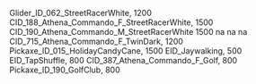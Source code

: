  Glider_ID_062_StreetRacerWhite, 1200
CID_188_Athena_Commando_F_StreetRacerWhite, 1500
CID_190_Athena_Commando_M_StreetRacerWhite 1500
na
na
na
CID_715_Athena_Commando_F_TwinDark, 1200
Pickaxe_ID_015_HolidayCandyCane, 1500
EID_Jaywalking, 500
EID_TapShuffle, 800
CID_387_Athena_Commando_F_Golf, 800
Pickaxe_ID_190_GolfClub, 800
